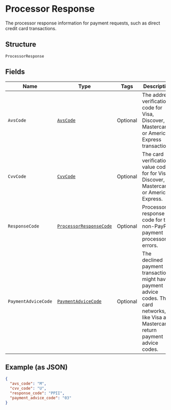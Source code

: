 
# Processor Response

The processor response information for payment requests, such as direct credit card transactions.

## Structure

`ProcessorResponse`

## Fields

| Name | Type | Tags | Description | Getter | Setter |
|  --- | --- | --- | --- | --- | --- |
| `AvsCode` | [`AvsCode`](../../doc/models/avs-code.md) | Optional | The address verification code for Visa, Discover, Mastercard, or American Express transactions. | AvsCode getAvsCode() | setAvsCode(AvsCode avsCode) |
| `CvvCode` | [`CvvCode`](../../doc/models/cvv-code.md) | Optional | The card verification value code for for Visa, Discover, Mastercard, or American Express. | CvvCode getCvvCode() | setCvvCode(CvvCode cvvCode) |
| `ResponseCode` | [`ProcessorResponseCode`](../../doc/models/processor-response-code.md) | Optional | Processor response code for the non-PayPal payment processor errors. | ProcessorResponseCode getResponseCode() | setResponseCode(ProcessorResponseCode responseCode) |
| `PaymentAdviceCode` | [`PaymentAdviceCode`](../../doc/models/payment-advice-code.md) | Optional | The declined payment transactions might have payment advice codes. The card networks, like Visa and Mastercard, return payment advice codes. | PaymentAdviceCode getPaymentAdviceCode() | setPaymentAdviceCode(PaymentAdviceCode paymentAdviceCode) |

## Example (as JSON)

```json
{
  "avs_code": "M",
  "cvv_code": "U",
  "response_code": "PPII",
  "payment_advice_code": "03"
}
```

